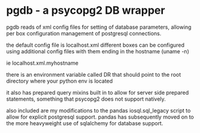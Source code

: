 # pgdb - a psycopg2 DB wrapper
pgdb reads of xml config files for setting of database parameters, allowing per box configuration management of postgresql connections. 

the default config file is localhost.xml
different boxes can be configured using additional config files with them ending in the hostname (uname -n)

ie localhost.xml.myhostname

there is an environment variable called DR that should point to the root directory where your python env is located

it also has prepared query mixins built in to allow for server side prepared statements, something that psycopg2 does not support natively.

also included are my modifications to the pandas iosql.sql_legacy script to allow for explicit postgresql support.  pandas has subsequently moved on to the more heavyweight use of sqlalchemy for database support.
